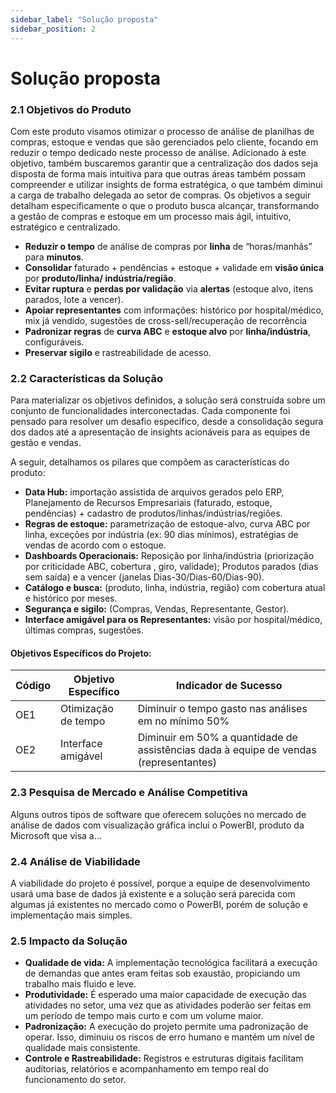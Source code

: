 ```yaml
---
sidebar_label: "Solução proposta"
sidebar_position: 2
---
```

# Solução proposta

### 2.1 Objetivos do Produto

Com este produto visamos otimizar o processo de análise de planilhas de compras, estoque e vendas que são gerenciados pelo cliente, focando em reduzir o tempo dedicado neste processo de análise. Adicionado à este objetivo, também buscaremos garantir que a centralização dos dados seja disposta de forma mais intuitiva para que outras áreas também possam compreender e utilizar insights de forma estratégica, o que também diminui a carga de trabalho delegada ao setor de compras.
Os objetivos a seguir detalham especificamente o que o produto busca alcançar, transformando a gestão de compras e estoque em um processo mais ágil, intuitivo, estratégico e centralizado.

- **Reduzir o tempo** de análise de compras por **linha** de “horas/manhãs” para **minutos**.
- **Consolidar** faturado + pendências + estoque + validade em **visão única** por **produto/linha/ indústria/região**.
- **Evitar ruptura** e **perdas por validação** via **alertas** (estoque alvo, itens parados, lote a vencer). 
- **Apoiar representantes** com informações: histórico por hospital/médico, mix já vendido, sugestões de cross-sell/recuperação de recorrência
- **Padronizar regras** de **curva ABC** e **estoque alvo** por **linha/indústria**, configuráveis. 
- **Preservar sigilo** e rastreabilidade de acesso. 

### 2.2 Características da Solução

Para materializar os objetivos definidos, a solução será construída sobre um conjunto de funcionalidades interconectadas. Cada componente foi pensado para resolver um desafio específico, desde a consolidação segura dos dados até a apresentação de insights acionáveis para as equipes de gestão e vendas. 

A seguir, detalhamos os pilares que compõem as características do produto:

- **Data Hub:** importação assistida de arquivos gerados pelo ERP, Planejamento de Recursos Empresariais (faturado, estoque, pendências) + cadastro de produtos/linhas/indústrias/regiões. 
- **Regras de estoque:** parametrização de estoque-alvo, curva ABC por linha, exceções por indústria (ex: 90 dias mínimos), estratégias de vendas de acordo com o estoque. 
- **Dashboards Operacionais:** Reposição por linha/indústria (priorização por criticidade ABC, cobertura , giro, validade); Produtos parados (dias sem saída) e a vencer (janelas Dias-30/Dias-60/Dias-90). 
- **Catálogo e busca:** (produto, linha, indústria, região) com cobertura atual e histórico por meses. 
- **Segurança e sigilo:** (Compras, Vendas, Representante, Gestor). 
- **Interface amigável para os Representantes:** visão por hospital/médico, últimas compras, sugestões.

#### Objetivos Específicos do Projeto:

| Código | Objetivo Específico   | Indicador de Sucesso                                |
|--------|-----------------------|-----------------------------------------------------|
| OE1    | Otimização de tempo   | Diminuir o tempo gasto nas análises em no mínimo 50%               |
| OE2    | Interface amigável    | Diminuir em 50% a quantidade de assistências dada à equipe de vendas (representantes)    |

### 2.3 Pesquisa de Mercado e Análise Competitiva
Alguns outros tipos de software que oferecem soluções no mercado de análise de dados com visualização gráfica inclui o PowerBI, produto da Microsoft que visa a…
### 2.4 Análise de Viabilidade
A viabilidade do projeto é possível, porque a equipe de desenvolvimento usará uma base de dados já existente e a solução será parecida com algumas já existentes no mercado como o PowerBI, porém de solução e implementação mais simples.
### 2.5 Impacto da Solução
- **Qualidade de vida:** A implementação tecnológica facilitará a execução de demandas que antes eram feitas sob exaustão, propiciando um trabalho mais fluido e leve.
- **Produtividade:** É esperado uma maior capacidade de execução das atividades no setor, uma vez que as atividades poderão ser feitas em um período de tempo mais curto e com um volume maior.
- **Padronização:** A execução do projeto permite uma padronização de operar. Isso, diminuiu os riscos de erro humano e mantém um nível de qualidade mais consistente.
- **Controle e Rastreabilidade:**  Registros e estruturas digitais facilitam auditorias, relatórios e acompanhamento em tempo real do funcionamento do setor.